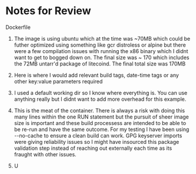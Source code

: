 # Notes for Review 
Dockerfile 
1. The image is using ubuntu which at the time was ~70MB which could be futher optimized using something like gcr distroless or alpine but there were a few compilation issues with running the x86 binary which I didnt want to get to bogged down on. The final size was ~ 170 which includes the 72MB untarr'd package of litecoind. The final total size was 170MB

2. Here is where I would add relevant build tags, date-time tags or any other key:value parameters required 

3. I used a default working dir so I know where everything is. You can use anything really but I didnt want to add more overhead for this example.

4. This is the meat of the container. 
There is always a risk with doing this many lines within the one RUN statement but the pursuit of sheer image size is important and these build processess are intended to be able to be re-run and have the same outcome. For my testing I have been using --no-cache to ensure a clean build can work. GPG keyserver imports were giving reliability issues so I might have insourced this package validation step instead of reaching out externally each time as its fraught with other issues. 

5. U